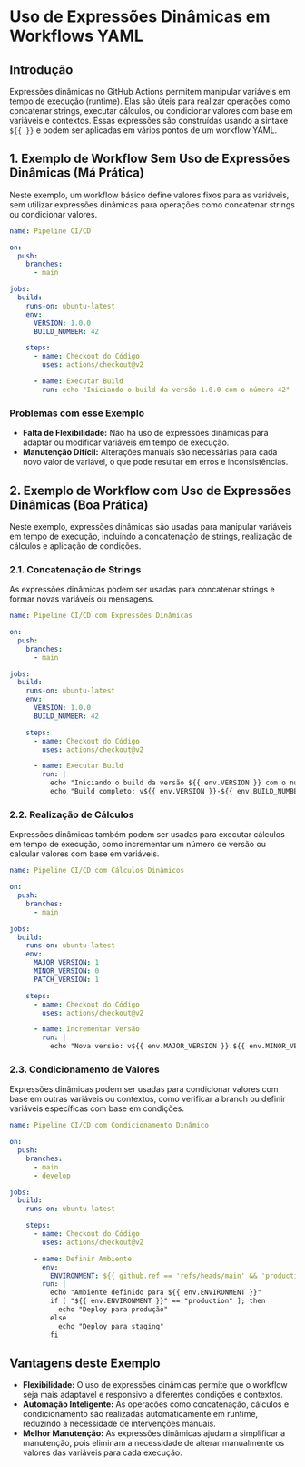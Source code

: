 
# Uso de Expressões Dinâmicas em Workflows YAML

## Introdução

Expressões dinâmicas no GitHub Actions permitem manipular variáveis em tempo de execução (runtime). Elas são úteis para realizar operações como concatenar strings, executar cálculos, ou condicionar valores com base em variáveis e contextos. Essas expressões são construídas usando a sintaxe `${{ }}` e podem ser aplicadas em vários pontos de um workflow YAML.

## 1. Exemplo de Workflow Sem Uso de Expressões Dinâmicas (Má Prática)

Neste exemplo, um workflow básico define valores fixos para as variáveis, sem utilizar expressões dinâmicas para operações como concatenar strings ou condicionar valores.

```yaml
name: Pipeline CI/CD

on:
  push:
    branches:
      - main

jobs:
  build:
    runs-on: ubuntu-latest
    env:
      VERSION: 1.0.0
      BUILD_NUMBER: 42

    steps:
      - name: Checkout do Código
        uses: actions/checkout@v2

      - name: Executar Build
        run: echo "Iniciando o build da versão 1.0.0 com o número 42"
```

### Problemas com esse Exemplo

- **Falta de Flexibilidade:** Não há uso de expressões dinâmicas para adaptar ou modificar variáveis em tempo de execução.
- **Manutenção Difícil:** Alterações manuais são necessárias para cada novo valor de variável, o que pode resultar em erros e inconsistências.

## 2. Exemplo de Workflow com Uso de Expressões Dinâmicas (Boa Prática)

Neste exemplo, expressões dinâmicas são usadas para manipular variáveis em tempo de execução, incluindo a concatenação de strings, realização de cálculos e aplicação de condições.

### 2.1. Concatenação de Strings

As expressões dinâmicas podem ser usadas para concatenar strings e formar novas variáveis ou mensagens.

```yaml
name: Pipeline CI/CD com Expressões Dinâmicas

on:
  push:
    branches:
      - main

jobs:
  build:
    runs-on: ubuntu-latest
    env:
      VERSION: 1.0.0
      BUILD_NUMBER: 42

    steps:
      - name: Checkout do Código
        uses: actions/checkout@v2

      - name: Executar Build
        run: |
          echo "Iniciando o build da versão ${{ env.VERSION }} com o número ${{ env.BUILD_NUMBER }}"
          echo "Build completo: v${{ env.VERSION }}-${{ env.BUILD_NUMBER }}"
```

### 2.2. Realização de Cálculos

Expressões dinâmicas também podem ser usadas para executar cálculos em tempo de execução, como incrementar um número de versão ou calcular valores com base em variáveis.

```yaml
name: Pipeline CI/CD com Cálculos Dinâmicos

on:
  push:
    branches:
      - main

jobs:
  build:
    runs-on: ubuntu-latest
    env:
      MAJOR_VERSION: 1
      MINOR_VERSION: 0
      PATCH_VERSION: 1

    steps:
      - name: Checkout do Código
        uses: actions/checkout@v2

      - name: Incrementar Versão
        run: |
          echo "Nova versão: v${{ env.MAJOR_VERSION }}.${{ env.MINOR_VERSION + 1 }}.${{ env.PATCH_VERSION }}"
```

### 2.3. Condicionamento de Valores

Expressões dinâmicas podem ser usadas para condicionar valores com base em outras variáveis ou contextos, como verificar a branch ou definir variáveis específicas com base em condições.

```yaml
name: Pipeline CI/CD com Condicionamento Dinâmico

on:
  push:
    branches:
      - main
      - develop

jobs:
  build:
    runs-on: ubuntu-latest

    steps:
      - name: Checkout do Código
        uses: actions/checkout@v2

      - name: Definir Ambiente
        env:
          ENVIRONMENT: ${{ github.ref == 'refs/heads/main' && 'production' || 'staging' }}
        run: |
          echo "Ambiente definido para ${{ env.ENVIRONMENT }}"
          if [ "${{ env.ENVIRONMENT }}" == "production" ]; then
            echo "Deploy para produção"
          else
            echo "Deploy para staging"
          fi
```

## Vantagens deste Exemplo

- **Flexibilidade:** O uso de expressões dinâmicas permite que o workflow seja mais adaptável e responsivo a diferentes condições e contextos.
- **Automação Inteligente:** As operações como concatenação, cálculos e condicionamento são realizadas automaticamente em runtime, reduzindo a necessidade de intervenções manuais.
- **Melhor Manutenção:** As expressões dinâmicas ajudam a simplificar a manutenção, pois eliminam a necessidade de alterar manualmente os valores das variáveis para cada execução.


